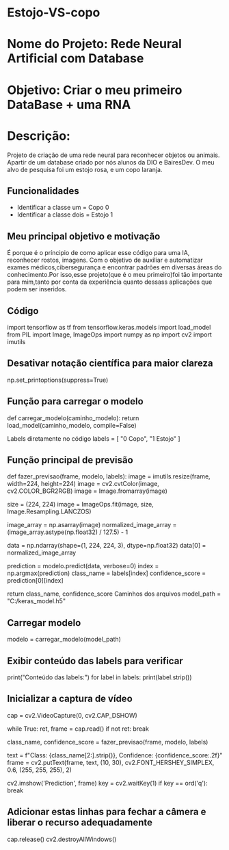 # Estojo-VS-copo
# Nome do Projeto: Rede Neural Artificial com Database
# Objetivo: Criar o meu primeiro DataBase + uma RNA

# Descrição:
Projeto de criação de uma rede neural para reconhecer objetos ou animais.
Apartir de um database criado por nós alunos da DIO e BairesDev.
O meu alvo de pesquisa foi um estojo rosa, e um copo laranja.

## Funcionalidades

- Identificar a classe um = Copo 0
- Identificar a classe dois = Estojo 1

## Meu principal objetivo e motivação
É porque é o príncipio de como aplicar esse código para uma IA, reconhecer rostos, imagens.
Com o objetivo de auxiliar e automatizar exames médicos,cibersegurança e encontrar padrões
em diversas áreas do conhecimento.Por isso,esse projeto(que é o meu primeiro)foi tão importante
para mim,tanto por conta da experiência quanto dessass aplicações que podem ser inseridos.

## Código

import tensorflow as tf
from tensorflow.keras.models import load_model
from PIL import Image, ImageOps
import numpy as np
import cv2
import imutils

## Desativar notação científica para maior clareza
np.set_printoptions(suppress=True)

## Função para carregar o modelo
def carregar_modelo(caminho_modelo):
return load_model(caminho_modelo, compile=False)

Labels diretamente no código
labels = [
"0 Copo",
"1 Estojo"
]

## Função principal de previsão
def fazer_previsao(frame, modelo, labels):
image = imutils.resize(frame, width=224, height=224)
image = cv2.cvtColor(image, cv2.COLOR_BGR2RGB)
image = Image.fromarray(image)

size = (224, 224)
image = ImageOps.fit(image, size, Image.Resampling.LANCZOS)

image_array = np.asarray(image)
normalized_image_array = (image_array.astype(np.float32) / 127.5) - 1

data = np.ndarray(shape=(1, 224, 224, 3), dtype=np.float32)
data[0] = normalized_image_array

prediction = modelo.predict(data, verbose=0)
index = np.argmax(prediction)
class_name = labels[index]
confidence_score = prediction[0][index]

return class_name, confidence_score
Caminhos dos arquivos
model_path = "C:/keras_model.h5"

## Carregar modelo
modelo = carregar_modelo(model_path)

## Exibir conteúdo das labels para verificar
print("Conteúdo das labels:")
for label in labels:
print(label.strip())

## Inicializar a captura de vídeo
cap = cv2.VideoCapture(0, cv2.CAP_DSHOW)

while True:
ret, frame = cap.read()
if not ret:
break

class_name, confidence_score = fazer_previsao(frame, modelo, labels)

text = f"Class: {class_name[2:].strip()}, Confidence: {confidence_score:.2f}"
frame = cv2.putText(frame, text, (10, 30), cv2.FONT_HERSHEY_SIMPLEX, 0.6, (255, 255, 255), 2)

cv2.imshow('Prediction', frame)
key = cv2.waitKey(1)
if key == ord('q'):
    break
## Adicionar estas linhas para fechar a câmera e liberar o recurso adequadamente
cap.release()
cv2.destroyAllWindows()
